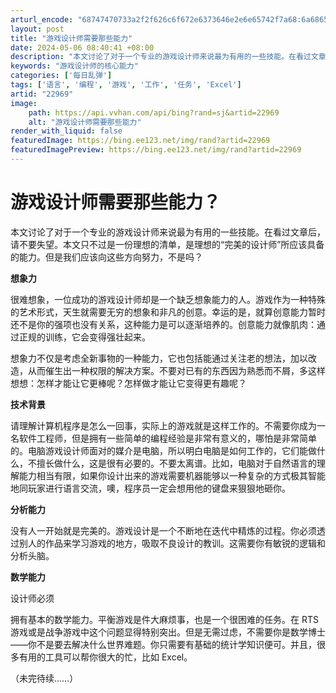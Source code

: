 ```yaml
---
arturl_encode: "68747470733a2f2f626c6f672e6373646e2e6e65742f7a68:6a68652f61727469636c652f64657461696c732f3232393639"
layout: post
title: "游戏设计师需要那些能力"
date: 2024-05-06 08:40:41 +08:00
description: "本文讨论了对于一个专业的游戏设计师来说最为有用的一些技能。在看过文章后，请不要失望。本文只不过是一份"
keywords: "游戏设计师的核心能力"
categories: ['每日乱弹']
tags: ['语言', '编程', '游戏', '工作', '任务', 'Excel']
artid: "22969"
image:
    path: https://api.vvhan.com/api/bing?rand=sj&artid=22969
    alt: "游戏设计师需要那些能力"
render_with_liquid: false
featuredImage: https://bing.ee123.net/img/rand?artid=22969
featuredImagePreview: https://bing.ee123.net/img/rand?artid=22969
---
```


# 游戏设计师需要那些能力？

本文讨论了对于一个专业的游戏设计师来说最为有用的一些技能。在看过文章后，请不要失望。本文只不过是一份理想的清单，是理想的“完美的设计师”所应该具备的能力。但是我们应该向这些方向努力，不是吗？

**想象力**

很难想象，一位成功的游戏设计师却是一个缺乏想象能力的人。游戏作为一种特殊的艺术形式，天生就需要无穷的想象和非凡的创意。幸运的是，就算创意能力暂时还不是你的强项也没有关系，这种能力是可以逐渐培养的。创意能力就像肌肉：通过正规的训练，它会变得强壮起来。

想象力不仅是考虑全新事物的一种能力，它也包括能通过关注老的想法，加以改造，从而催生出一种权限的解决方案。不要对已有的东西因为熟悉而不屑，多这样想想：怎样才能让它更棒呢？怎样做才能让它变得更有趣呢？

**技术背景**

请理解计算机程序是怎么一回事，实际上的游戏就是这样工作的。不需要你成为一名软件工程师，但是拥有一些简单的编程经验是非常有意义的，哪怕是非常简单的。电脑游戏设计师面对的媒介是电脑，所以明白电脑是如何工作的，它们能做什么，不擅长做什么，这是很有必要的。不要太离谱。比如，电脑对于自然语言的理解能力相当有限，如果你设计出来的游戏需要机器能够以一种复杂的方式极其智能地同玩家进行语言交流，噢，程序员一定会想用他的键盘来狠狠地砸你。

**分析能力**

没有人一开始就是完美的。游戏设计是一个不断地在迭代中精炼的过程。你必须透过别人的作品来学习游戏的地方，吸取不良设计的教训。这需要你有敏锐的逻辑和分析头脑。

**数学能力**

设计师必须

拥有基本的数学能力。平衡游戏是件大麻烦事，也是一个很困难的任务。在 RTS 游戏或是战争游戏中这个问题显得特别突出。但是无需过虑，不需要你是数学博士——你不是要去解决什么世界难题。你只需要有基础的统计学知识便可。并且，很多有用的工具可以帮你很大的忙，比如 Excel。

（未完待续……）